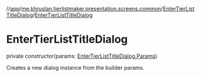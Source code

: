 //[app](../../../index.md)/[me.khruslan.tierlistmaker.presentation.screens.common](../index.md)/[EnterTierListTitleDialog](index.md)/[EnterTierListTitleDialog](-enter-tier-list-title-dialog.md)

# EnterTierListTitleDialog

private constructor(params: [EnterTierListTitleDialog.Params](-params/index.md))

Creates a new dialog instance from the builder params.
